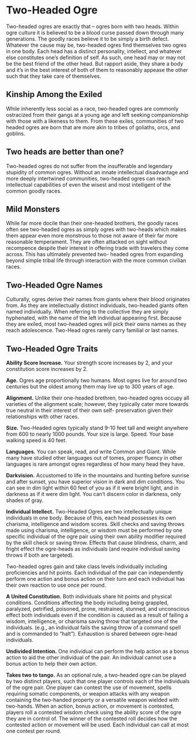 # Two-Headed Ogre

Two-headed ogres are exactly that – ogres born with two heads. Within ogre culture it is believed to be a blood curse passed down through many generations. The goodly races believe it to be simply a birth defect. Whatever the cause may be, two-headed ogres find themselves two ogres in one body. Each head has a distinct personality, intellect, and whatever else constitutes one’s definition of self. As such, one head may or may not be the best friend of the other head. But rapport aside, they share a body and it’s in the best interest of both of them to reasonably appease the other such that they take care of themselves.

## Kinship Among the Exiled

While inherently less social as a race, two-headed ogres are commonly ostracized from their gangs at a young age and left seeking companionship with those with a likeness to them. From these exiles,
communities of two headed ogres are born that are more akin to tribes of goliaths, orcs, and goblins.

## Two heads are better than one?

Two-headed ogres do not suffer from the insufferable and legendary stupidity of common ogres. Without an innate intellectual disadvantage and more deeply intertwined communities, two-headed ogres can reach intellectual capabilities of even the wisest and most intelligent of the common goodly races.

## Mild Monsters

While far more docile than their one-headed brothers, the goodly races often see two-headed ogres as simply ogres with two-heads which makes them appear even more monstrous to those not aware of
their far more reasonable temperament. They are often attacked on sight without recompence despite their interest in offering trade with travelers they come across. This has ultimately prevented two-
headed ogres from expanding beyond simple tribal life through interaction with the more common civilian races.

## Two-Headed Ogre Names

Culturally, ogres derive their names from giants where their blood originates from. As they are intellectually distinct individuals, two-headed giants often named individually. When referring to the collective they are simply hyphenated, with the name of the left individual appearing first. Because they are exiled, most two-headed ogres will pick their owns names as they reach adolescence. Two-Head ogres rarely carry familial or last names.

## Two-Headed Ogre Traits

**Ability Score Increase.** Your strength score increases by 2, and your constitution score increases by 2.

**Age.** Ogres age proportionally two humans. Most ogres live for around two centuries but the oldest among them may live up to 300 years of age.

**Alignment.** Unlike their one-headed brethren, two-headed ogres occupy all varieties of the alignment scale; however, they typically cater more towards true neutral in their interest of their own self-
preservation given their relationships with other races.

**Size.** Two-Headed ogres typically stand 9-10 feet tall and weight anywhere from 600 to nearly 1000 pounds. Your size is large.
Speed. Your base walking speed is 40 feet.

**Languages.** You can speak, read, and write Common and Giant. While many have studied other languages out of tomes, proper fluency in other languages is rare amongst ogres regardless of how many head they have.

**Darkvision.** Accustomed to life in the mountains and hunting before sunrise and after sunset, you have superior vision in dark and dim conditions. You can see in dim light within 60 feet of you as if it were bright light, and in darkness as if it were dim light. You can’t discern color in darkness, only shades of
gray.

**Individual Intellect.** Two-Headed Ogres are two intellectually unique individuals in one body. Because of this, each head possesses its own charisma, intelligence and wisdom scores. Skill checks and saving throws made using charisma, intelligence, or wisdom must be performed by one specific individual of the ogre pair using their own ability modifier required by the skill check or saving throw. Effects that cause blindness, charm, and fright effect the ogre-heads as individuals (and require individual saving
throws if both are targeted).

Two-headed ogres gain and take class levels individually including proficiencies and hit points. Each individual of the pair can independently perform one action and bonus action on their turn and each individual has their own reaction to use once per round.

**A United Constitution.** Both individuals share hit points and physical conditions. Conditions affecting the body including being grappled, paralyzed, petrified, poisoned, prone, restrained, stunned, and unconscious effect both individuals even if the condition is caused as a result of failing a wisdom, intelligence, or charisma saving throw that targeted one of the individuals. (e.g., an individual fails the saving throw of a command spell and is commanded to “halt”). Exhaustion is shared between ogre-head
individuals.

**Undivided Intention.** One individual can perform the help action as a bonus action to aid the other individual of the pair. An individual cannot use a bonus action to help their own action.

**Takes two to tango.** As an optional rule, a two-headed ogre can be played by two distinct players, such that one player controls each of the individuals of the ogre pair. One player can contest the use of movement, spells requiring somatic components, or weapon attacks with any weapon containing the two-handed property or a versatile weapon wielded with two-hands. When an action, bonus action, or movement is contested, players roll a contested wisdom check using the ability score of the ogre they are in control of. The winner of the contested roll decides how the contested action or movement will be used. Each individual can call at most one contest per round.